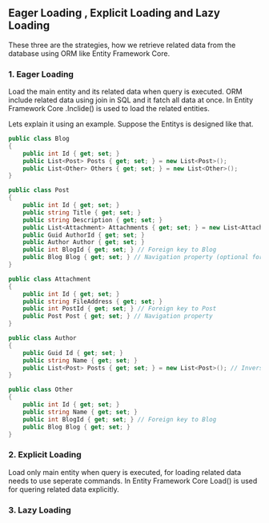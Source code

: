 ## Eager Loading , Explicit Loading and Lazy Loading

These three are the strategies, how we retrieve related data from the database using ORM like Entity Framework Core. 

### 1. Eager Loading

Load the main entity and its related data when query is executed. ORM include related data using join in SQL and it fatch all data at once. In Entity Framework Core
.Inclide() is used to load the related entities.

Lets explain it using an example. Suppose the Entitys is designed like that.

```csharp
public class Blog
{
    public int Id { get; set; }
    public List<Post> Posts { get; set; } = new List<Post>();
    public List<Other> Others { get; set; } = new List<Other>();
}

public class Post
{
    public int Id { get; set; }
    public string Title { get; set; }
    public string Description { get; set; }
    public List<Attachment> Attachments { get; set; } = new List<Attachment>();
    public Guid AuthorId { get; set; }
    public Author Author { get; set; }
    public int BlogId { get; set; } // Foreign key to Blog
    public Blog Blog { get; set; } // Navigation property (optional for this example)
}

public class Attachment
{
    public int Id { get; set; }
    public string FileAddress { get; set; }
    public int PostId { get; set; } // Foreign key to Post
    public Post Post { get; set; } // Navigation property
}

public class Author
{
    public Guid Id { get; set; }
    public string Name { get; set; }
    public List<Post> Posts { get; set; } = new List<Post>(); // Inverse navigation
}

public class Other
{
    public int Id { get; set; }
    public string Name { get; set; }
    public int BlogId { get; set; } // Foreign key to Blog
    public Blog Blog { get; set; }
} 
```





### 2. Explicit Loading
Load only main entity when query is executed, for loading related data needs to use seperate commands. In Entity Framework Core Load() is used for quering related data explicitly. 


### 3. Lazy Loading


